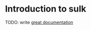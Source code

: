 # Introduction to sulk

TODO: write [great documentation](http://jacobian.org/writing/what-to-write/)
